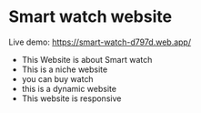 # Smart watch website
Live demo: https://smart-watch-d797d.web.app/
- This Website is about Smart watch
- This is a niche website
- you can buy watch
- this is a dynamic website
- This website is responsive
